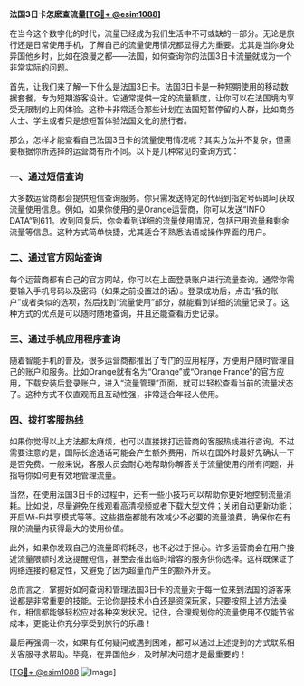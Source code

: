 **法国3日卡怎麽查流量[[TG💪+ @esim1088](https://t.me/s/esim1088)]**

在当今这个数字化的时代，流量已经成为我们生活中不可或缺的一部分。无论是旅行还是日常使用手机，了解自己的流量使用情况都显得尤为重要。尤其是当你身处异国他乡时，比如在浪漫之都——法国，如何查询你的法国3日卡流量就成为一个非常实际的问题。

首先，让我们来了解一下什么是法国3日卡。法国3日卡是一种短期使用的移动数据套餐，专为短期游客设计。它通常提供一定的流量额度，让你可以在法国境内享受无限制的上网体验。这种卡非常适合那些计划在法国短暂停留的人群，比如商务人士、学生或者只是想短暂体验法国文化的旅行者。

那么，怎样才能查看自己法国3日卡的流量使用情况呢？其实方法并不复杂，但需要根据你所选择的运营商有所不同。以下是几种常见的查询方式：

### 一、通过短信查询

大多数运营商都会提供短信查询服务。你只需发送特定的代码到指定号码即可获取流量使用信息。例如，如果你使用的是Orange运营商，你可以发送“INFO DATA”到611。收到回复后，你会看到详细的流量使用情况，包括已用流量和剩余流量等信息。这种方式简单快捷，尤其适合不熟悉法语或操作界面的用户。

### 二、通过官方网站查询

每个运营商都有自己的官方网站，你可以在上面登录账户进行流量查询。通常你需要输入手机号码以及密码（如果之前设置过的话）。登录成功后，点击“我的账户”或者类似的选项，然后找到“流量使用”部分，就能看到详细的流量记录了。这种方式的优点是可以随时随地查询，并且还能查看历史记录。

### 三、通过手机应用程序查询

随着智能手机的普及，很多运营商都推出了专门的应用程序，方便用户随时管理自己的账户和服务。比如Orange就有名为“Orange”或“Orange France”的官方应用，下载安装后登录账户，进入“流量管理”页面，就可以轻松查看当前的流量状态了。这种方式不仅直观而且互动性强，非常适合年轻人使用。

### 四、拨打客服热线

如果你觉得以上方法都太麻烦，也可以直接拨打运营商的客服热线进行咨询。不过需要注意的是，国际长途通话可能会产生额外费用，所以在国外时最好先确认一下是否免费。一般来说，客服人员会耐心地帮助你解答关于流量使用的所有问题，并指导你如何更有效地管理流量。

当然，在使用法国3日卡的过程中，还有一些小技巧可以帮助你更好地控制流量消耗。比如说，尽量避免在线观看高清视频或者下载大型文件；关闭自动更新功能；开启Wi-Fi共享模式等等。这些措施都能有效减少不必要的流量浪费，确保你在有限的流量内获得最大的使用价值。

此外，如果你发现自己的流量即将耗尽，也不必过于担心。许多运营商会在用户接近流量限额时发送提醒短信，甚至会推出临时增容的服务供你选择。这样既保证了网络连接的稳定性，又避免了因为超量而产生的额外开支。

总而言之，掌握好如何查询和管理法国3日卡的流量对于每一位来到法国的游客来说都是非常重要的技能。无论你是技术小白还是资深玩家，只要按照上述方法操作，相信都能够轻松应对各种突发状况。记住，合理规划你的流量使用不仅能节省成本，更能让你充分享受到旅行的乐趣！

最后再强调一次，如果有任何疑问或遇到困难，都可以通过上述提到的方式联系相关客服寻求帮助。毕竟，在异国他乡，及时解决问题才是最重要的！

[[TG💪+ @esim1088](https://t.me/s/esim1088) ![Image](https://i.postimg.cc/4NQfJmqS/Snipaste-2025-05-13-00-14-12.png)]